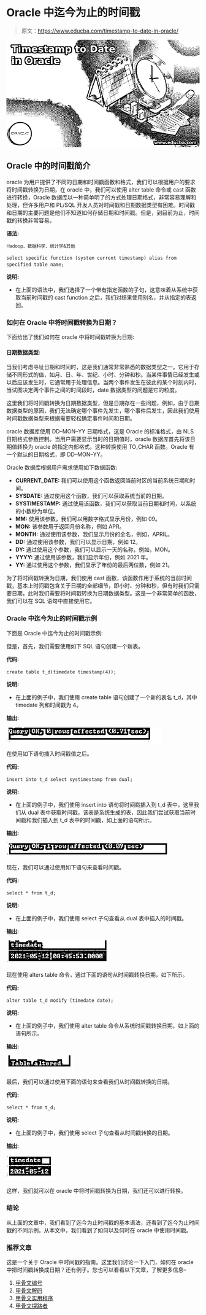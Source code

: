 # Oracle 中迄今为止的时间戳

> 原文：<https://www.educba.com/timestamp-to-date-in-oracle/>

![Timestamp to Date in Oracle](img/80b6f62ea75506d4a581b0da5885174a.png)



## Oracle 中的时间戳简介

oracle 为用户提供了不同的日期和时间戳函数和格式，我们可以根据用户的要求将时间戳转换为日期，在 oracle 中，我们可以使用 alter table 命令或 cast 函数进行转换，Oracle 数据库以一种简单明了的方式处理日期格式，非常容易理解和处理，但许多用户和 PL/SQL 开发人员对时间戳和日期数据类型有困难。时间戳和日期的主要问题是他们不知道如何存储日期和时间戳。但是，到目前为止，时间戳的转换非常容易。

**语法:**

<small>Hadoop、数据科学、统计学&其他</small>

`select specific function (system current timestamp) alias from specified table name;`

**说明:**

*   在上面的语法中，我们选择了一个带有指定函数的子句，这意味着从系统中获取当前时间戳的 cast function 之后，我们对结果使用别名，并从指定的表返回。

### 如何在 Oracle 中将时间戳转换为日期？

下面给出了我们如何在 oracle 中将时间戳转换为日期:

#### 日期数据类型:

当我们考虑寻址日期和时间时，这是我们通常非常熟悉的数据类型之一。它用于存储不同形式的值，如月、日、年、世纪、小时、分钟和秒。当某件事情已经发生或以后应该发生时，它通常用于处理信息。当两个事件发生在彼此的某个时刻内时，当试图决定两个事件之间的时间段时，date 数据类型的问题是它的粒度。

这里我们将时间戳转换为日期数据类型，但是日期存在一些问题，例如，由于日期数据类型的原因，我们无法确定哪个事件先发生，哪个事件后发生，因此我们使用时间戳数据类型来根据需要轻松确定事件时间和日期。

oracle 数据库使用 DD–MON–YY 日期格式，这是 Oracle 的标准格式，由 NLS 日期格式参数控制。当用户需要显示当时的日期值时，oracle 数据库首先将该日期值转换为 oracle 的指定内部格式。这种转换使用 TO_CHAR 函数。Oracle 有一个默认的日期格式，即 DD–MON–YY。

Oracle 数据库根据用户需求使用如下数据函数:

*   **CURRENT_DATE:** 我们可以使用这个函数返回当前时区的当前系统日期和时间。
*   **SYSDATE:** 通过使用这个函数，我们可以获取系统当前的日期。
*   **SYSTIMESTAMP:** 通过使用该函数，我们可以获取当前日期和时间，以系统的小数秒为单位。
*   **MM:** 使用该参数，我们可以用数字格式显示月份，例如 09。
*   **MON:** 该参数用于返回月份名称，例如 APR。
*   **MONTH:** 通过使用该参数，我们显示月份的全名，例如，APRIL。
*   **DD:** 通过使用该参数，我们可以显示日期，例如 12。
*   **DY:** 通过使用这个参数，我们可以显示一天的名称，例如，MON。
*   **YYYY:** 通过使用该参数，我们显示年份，例如 2021 年。
*   **YY:** 通过使用这个参数，我们显示了年份的最后两位数，例如 21。

为了将时间戳转换为日期，我们使用 cast 函数，该函数作用于系统的当前时间戳，基本上时间戳包含关于日期的全部细节，即小时、分钟和秒，但有时我们只需要日期，此时我们需要将时间戳转换为日期数据类型。这是一个非常简单的函数，我们可以在 SQL 语句中直接使用它。

### Oracle 中迄今为止的时间戳示例

下面是 Oracle 中迄今为止的时间戳示例:

但是，首先，我们需要使用如下 SQL 语句创建一个新表。

**代码:**

`create table t_d(timedate timestamp(4));`

**说明:**

*   在上面的例子中，我们使用 create table 语句创建了一个新的表名 t_d，其中 timedate 列和时间戳为 4。

**输出:**

![Timestamp to Date in Oracle 1](img/415d5c0aa134a98e8c7ab613ab72bef3.png)



在使用如下语句插入时间戳值之后。

**代码:**

`insert into t_d select systimestamp from dual;`

**说明:**

*   在上面的例子中，我们使用 insert into 语句将时间戳插入到 t_d 表中，这里我们从 dual 表中获取时间戳，该表是系统生成的表，因此我们尝试获取当前时间戳和我们插入到 t_d 表中的时间戳，如上面的语句所示。

**输出:**

![from dual table](img/09653bf5f3a595e7f8c353371cc7c0ad.png)



现在，我们可以通过使用如下语句来查看时间戳。

**代码:**

`select * from t_d;`

**说明:**

*   在上面的例子中，我们使用 select 子句查看从 dual 表中插入的时间戳。

**输出:**

![we use alter table command](img/67c2ef2d939160201ee37f7cbd4ce2d6.png)



现在使用 alters table 命令，通过下面的语句从时间戳转换日期，如下所示。

**代码:**

`alter table t_d modify (timedate date);`

**说明:**

*   在上面的例子中，我们使用 alter table 命令从系统时间戳转换日期，如上面的语句所示。

**输出:**

![Timestamp to Date in Oracle 4](img/e7fff59e87f2d1a7aee43b0c61984af5.png)



最后，我们可以通过使用下面的语句来查看我们从时间戳转换的日期。

**代码:**

`select * from t_d;`

**说明:**

*   在上面的例子中，我们使用 select 子句查看从时间戳转换的日期。

**输出:**

![cast function for conversion](img/45e633daadd984946b1f8e25998af16b.png)



这样，我们就可以在 oracle 中将时间戳转换为日期，我们还可以进行转换。

### 结论

从上面的文章中，我们看到了迄今为止时间戳的基本语法，还看到了迄今为止时间戳的不同示例。从本文中，我们看到了如何以及何时在 oracle 中使用时间戳。

### 推荐文章

这是一个关于 Oracle 中时间戳的指南。这里我们讨论一下入门，如何在 oracle 中把时间戳转换成日期？还有例子。您也可以看看以下文章，了解更多信息–

1.  [甲骨文编号](https://www.educba.com/oracle-number/)
2.  [甲骨文解码](https://www.educba.com/oracle-decode/)
3.  [甲骨文实用程序](https://www.educba.com/oracle-utilities/)
4.  [甲骨文探路者](https://www.educba.com/oracle-pathfinder/)






